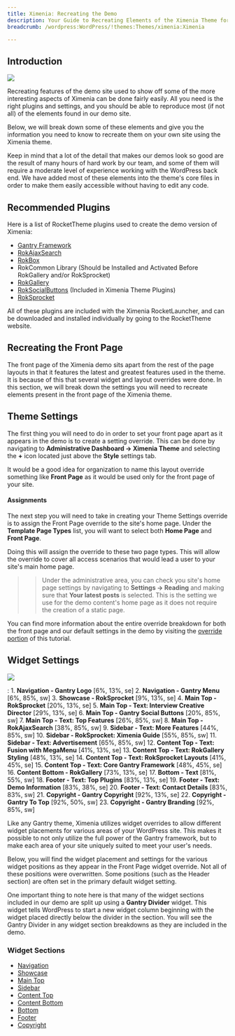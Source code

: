 ```yaml
---
title: Ximenia: Recreating the Demo
description: Your Guide to Recreating Elements of the Ximenia Theme for WordPress
breadcrumb: /wordpress:WordPress/!themes:Themes/ximenia:Ximenia

---
```


Introduction
-----

![][ximenia]

Recreating features of the demo site used to show off some of the more interesting aspects of Ximenia can be done fairly easily. All you need is the right plugins and settings, and you should be able to reproduce most (if not all) of the elements found in our demo site. 

Below, we will break down some of these elements and give you the information you need to know to recreate them on your own site using the Ximenia theme.

Keep in mind that a lot of the detail that makes our demos look so good are the result of many hours of hard work by our team, and some of them will require a moderate level of experience working with the WordPress back end. We have added most of these elements into the theme's core files in order to make them easily accessible without having to edit any code.

Recommended Plugins
-----

Here is a list of RocketTheme plugins used to create the demo version of Ximenia:

* [Gantry Framework][gantry]
* [RokAjaxSearch][rokajaxsearch]
* [RokBox][rokbox]
* RokCommon Library (Should be Installed and Activated Before RokGallery and/or RokSprocket)
* [RokGallery][rokgallery]
* [RokSocialButtons][social] (Included in Ximenia Theme Plugins)
* [RokSprocket][roksprocket]

All of these plugins are included with the Ximenia RocketLauncher, and can be downloaded and installed individually by going to the RocketTheme website.

Recreating the Front Page
-----

The front page of the Ximenia demo sits apart from the rest of the page layouts in that it features the latest and greatest features used in the theme. It is because of this that several widget and layout overrides were done. In this section, we will break down the settings you will need to recreate elements present in the front page of the Ximenia theme.

Theme Settings
-----

The first thing you will need to do in order to set your front page apart as it appears in the demo is to create a setting override. This can be done by navigating to **Administrative Dashboard -> Ximenia Theme** and selecting the **+** icon located just above the **Style** settings tab. 

It would be a good idea for organization to name this layout override something like **Front Page** as it would be used only for the front page of your site.

#### Assignments

The next step you will need to take in creating your Theme Settings override is to assign the Front Page override to the site's home page. Under the **Template Page Types** list, you will want to select both **Home Page** and **Front Page**.

Doing this will assign the override to these two page types. This will allow the override to cover all access scenarios that would lead a user to your site's main home page.

>> Under the administrative area, you can check you site's home page settings by navigating to **Settings -> Reading** and making sure that **Your latest posts** is selected. This is the setting we use for the demo content's home page as it does not require the creation of a static page.

You can find more information about the entire override breakdown for both the front page and our default settings in the demo by visiting the [override portion][demooverride] of this tutorial.

Widget Settings
-----

![][ximenia2]

:   1. **Navigation - Gantry Logo** [6%, 13%, se]
    2. **Navigation - Gantry Menu** [6%, 85%, sw]
    3. **Showcase - RokSprocket** [9%, 13%, se]
    4. **Main Top - RokSprocket** [20%, 13%, se]
    5. **Main Top - Text: Interview Creative Director** [29%, 13%, se]
    6. **Main Top - Gantry Social Buttons** [20%, 85%, sw]
    7. **Main Top - Text: Top Features** [26%, 85%, sw]
    8. **Main Top - RokAjaxSearch** [38%, 85%, sw]
    9. **Sidebar - Text: More Features** [44%, 85%, sw]
    10. **Sidebar - RokSprocket: Ximenia Guide** [55%, 85%, sw]
    11. **Sidebar - Text: Advertisement** [65%, 85%, sw]
    12. **Content Top - Text: Fusion with MegaMenu** [41%, 13%, se]
    13. **Content Top - Text: RokGallery Styling** [48%, 13%, se]
    14. **Content Top - Text: RokSprocket Layouts** [41%, 45%, se]
    15. **Content Top - Text: Core Gantry Framework** [48%, 45%, se]
    16. **Content Bottom - RokGallery** [73%, 13%, se]
    17. **Bottom - Text** [81%, 55%, sw]
    18. **Footer - Text: Top Plugins** [83%, 13%, se]
    19. **Footer - Text: Demo Information** [83%, 38%, se]
    20. **Footer - Text: Contact Details** [83%, 83%, sw]
    21. **Copyright - Gantry Copyright** [92%, 13%, se]
    22. **Copyright - Gantry To Top** [92%, 50%, sw]
    23. **Copyright - Gantry Branding** [92%, 85%, sw]

Like any Gantry theme, Ximenia utilizes widget overrides to allow different widget placements for various areas of your WordPress site. This makes it possible to not only utilize the full power of the Gantry framework, but to make each area of your site uniquely suited to meet your user's needs.

Below, you will find the widget placement and settings for the various widget positions as they appear in the Front Page widget override. Not all of these positions were overwritten. Some positions (such as the Header section) are often set in the primary default widget setting.

One important thing to note here is that many of the widget sections included in our demo are split up using a **Gantry Divider** widget. This widget tells WordPress to start a new widget column beginning with the widget placed directly below the divider in the section. You will see the Gantry Divider in any widget section breakdowns as they are included in the demo.

### Widget Sections

* [Navigation][navigation]
* [Showcase][showcase]
* [Main Top][maintop]
* [Sidebar][sidebar]
* [Content Top][contenttop]
* [Content Bottom][contentbottom]
* [Bottom][bottom]
* [Footer][footer]
* [Copyright][copyright]

[gantry]: http://gantry-framework.org/download
[rokajaxsearch]: http://www.rockettheme.com/wordpress/plugins/rokajaxsearch
[rokbox]: http://www.rockettheme.com/wordpress/plugins/rokbox
[roksprocket]: http://www.rockettheme.com/wordpress/plugins/roksprocket
[ximenia]: assets/ximenia.jpeg
[ximenia2]: assets/ximenia2.jpeg
[roksprocket]: http://www.rockettheme.com/extensions-joomla/roksprocket
[rokgallery]: http://www.rockettheme.com/extensions-joomla/rokgallery
[faq]: faq.md
[menu]: ../../start/menu.md
[override]: http://gantry-framework.org/documentation/wordpress/configure/
[navigation]: demo_navigation.md
[contenttop]: demo_contenttop.md
[showcase]: demo_showcase.md
[maintop]: demo_maintop.md
[feature]: demo_feature.md
[sidebar]: demo_sidebar.md
[contenttop]: demo_contenttop.md
[contentbottom]: demo_contentbottom.md
[bottom]: demo_bottom.md
[extension]: demo_extension.md
[footer]: demo_footer.md
[copyright]: demo_copyright.md
[demooverride]: demo_override.md
[social]: http://www.rockettheme.com/wordpress-downloads/club/3402-Ximenia